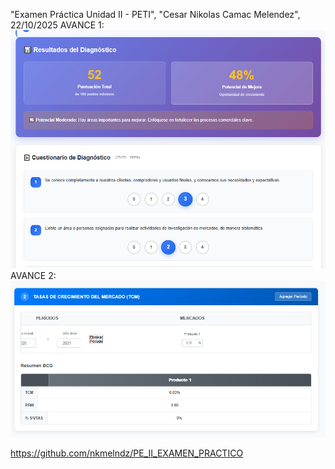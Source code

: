 "Examen Práctica Unidad II - PETI", "Cesar Nikolas Camac Melendez", 22/10/2025
AVANCE 1:
![alt text](image.png)
AVANCE 2:
![alt text](image-1.png)

https://github.com/nkmelndz/PE_II_EXAMEN_PRACTICO

